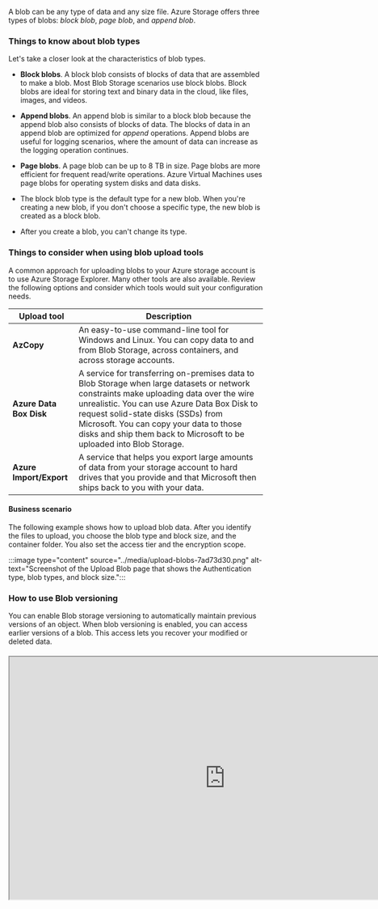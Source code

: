 A blob can be any type of data and any size file. Azure Storage offers three types of blobs: *block blob*, *page blob*, and *append blob*. 

### Things to know about blob types

Let's take a closer look at the characteristics of blob types. 

- **Block blobs**. A block blob consists of blocks of data that are assembled to make a blob. Most Blob Storage scenarios use block blobs. Block blobs are ideal for storing text and binary data in the cloud, like files, images, and videos.

- **Append blobs**. An append blob is similar to a block blob because the append blob also consists of blocks of data. The blocks of data in an append blob are optimized for _append_ operations. Append blobs are useful for logging scenarios, where the amount of data can increase as the logging operation continues.

- **Page blobs**. A page blob can be up to 8 TB in size. Page blobs are more efficient for frequent read/write operations. Azure Virtual Machines uses page blobs for operating system disks and data disks.

- The block blob type is the default type for a new blob. When you're creating a new blob, if you don't choose a specific type, the new blob is created as a block blob.

- After you create a blob, you can't change its type.

### Things to consider when using blob upload tools

A common approach for uploading blobs to your Azure storage account is to use Azure Storage Explorer. Many other tools are also available. Review the following options and consider which tools would suit your configuration needs.

| Upload tool | Description |
| --- | --- |
| **AzCopy** | An easy-to-use command-line tool for Windows and Linux. You can copy data to and from Blob Storage, across containers, and across storage accounts. |
| **Azure Data Box Disk** | A service for transferring on-premises data to Blob Storage when large datasets or network constraints make uploading data over the wire unrealistic. You can use Azure Data Box Disk to request solid-state disks (SSDs) from Microsoft. You can copy your data to those disks and ship them back to Microsoft to be uploaded into Blob Storage. |
| **Azure Import/Export** | A service that helps you export large amounts of data from your storage account to hard drives that you provide and that Microsoft then ships back to you with your data. |

#### Business scenario

The following example shows how to upload blob data. After you identify the files to upload, you choose the blob type and block size, and the container folder. You also set the access tier and the encryption scope.

:::image type="content" source="../media/upload-blobs-7ad73d30.png" alt-text="Screenshot of the Upload Blob page that shows the Authentication type, blob types, and block size.":::

### How to use Blob versioning

You can enable Blob storage versioning to automatically maintain previous versions of an object. When blob versioning is enabled, you can access earlier versions of a blob. This access lets you recover your modified or deleted data.

#### <!-- Video -->

<iframe width="854" height="480" src="https://www.youtube.com/embed/bjKmJKAKyp4" title="How to use Blob versioning in Azure Storage | Azure Tips and Tricks" allowfullscreen></iframe>
